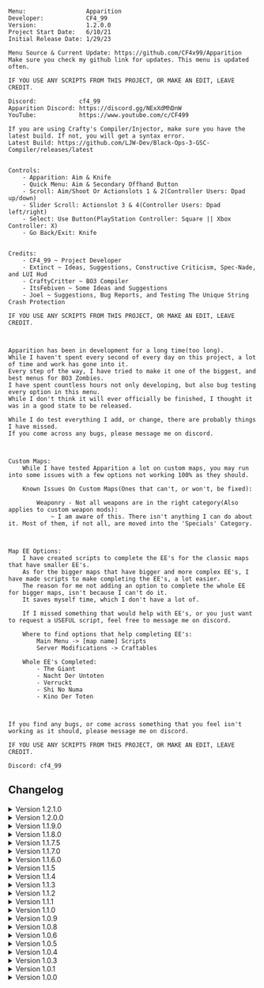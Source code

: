     Menu:                 Apparition
    Developer:            CF4_99
    Version:              1.2.0.0
    Project Start Date:   6/10/21
    Initial Release Date: 1/29/23

    Menu Source & Current Update: https://github.com/CF4x99/Apparition
    Make sure you check my github link for updates. This menu is updated often.

    IF YOU USE ANY SCRIPTS FROM THIS PROJECT, OR MAKE AN EDIT, LEAVE CREDIT.

    Discord:            cf4_99
    Apparition Discord: https://discord.gg/NExXdMhDnW
    YouTube:            https://www.youtube.com/c/CF499

    If you are using Crafty's Compiler/Injector, make sure you have the latest build. If not, you will get a syntax error.
    Latest Build: https://github.com/LJW-Dev/Black-Ops-3-GSC-Compiler/releases/latest


    Controls:
        - Apparition: Aim & Knife
        - Quick Menu: Aim & Secondary Offhand Button
        - Scroll: Aim/Shoot Or Actionslots 1 & 2(Controller Users: Dpad up/down)
        - Slider Scroll: Actionslot 3 & 4(Controller Users: Dpad left/right)
        - Select: Use Button(PlayStation Controller: Square || Xbox Controller: X)
        - Go Back/Exit: Knife


    Credits:
        - CF4_99 ~ Project Developer
        - Extinct ~ Ideas, Suggestions, Constructive Criticism, Spec-Nade, and LUI Hud
        - CraftyCritter ~ BO3 Compiler
        - ItsFebiven ~ Some Ideas and Suggestions
        - Joel ~ Suggestions, Bug Reports, and Testing The Unique String Crash Protection

    IF YOU USE ANY SCRIPTS FROM THIS PROJECT, OR MAKE AN EDIT, LEAVE CREDIT.



    Apparition has been in development for a long time(too long).
    While I haven't spent every second of every day on this project, a lot of time and work has gone into it.
    Every step of the way, I have tried to make it one of the biggest, and best menus for BO3 Zombies.
    I have spent countless hours not only developing, but also bug testing every option in this menu.
    While I don't think it will ever officially be finished, I thought it was in a good state to be released.

    While I do test everything I add, or change, there are probably things I have missed.
    If you come across any bugs, please message me on discord.



    Custom Maps:
        While I have tested Apparition a lot on custom maps, you may run into some issues with a few options not working 100% as they should.

        Known Issues On Custom Maps(Ones that can't, or won't, be fixed):

            Weaponry - Not all weapons are in the right category(Also applies to custom weapon mods):
                ~ I am aware of this. There isn't anything I can do about it. Most of them, if not all, are moved into the 'Specials' Category.



    Map EE Options:
        I have created scripts to complete the EE's for the classic maps that have smaller EE's.
        As for the bigger maps that have bigger and more complex EE's, I have made scripts to make completing the EE's, a lot easier.
        The reason for me not adding an option to complete the whole EE for bigger maps, isn't because I can't do it.
        It saves myself time, which I don't have a lot of.

        If I missed something that would help with EE's, or you just want to request a USEFUL script, feel free to message me on discord.

        Where to find options that help completing EE's:
            Main Menu -> [map name] Scripts
            Server Modifications -> Craftables
        
        Whole EE's Completed:
            - The Giant
            - Nacht Der Untoten
            - Verruckt
            - Shi No Numa
            - Kino Der Toten



    If you find any bugs, or come across something that you feel isn't working as it should, please message me on discord.

    IF YOU USE ANY SCRIPTS FROM THIS PROJECT, OR MAKE AN EDIT, LEAVE CREDIT.

    Discord: cf4_99

## Changelog

<details>
    <summary>
        Version 1.2.1.0
    </summary>

    - Added: Menu Customization Option To Change Menu Scrolling Buffer(Speed)
    
    - Improved: Shader Auto-Sizing -- Remade The Games 'GetTextWidth' function to be able to auto-adjust to better fit keybinds when switching between controller and keyboard
    - Improved: Scrolling system to skip any blank or invalid options

    - Fixed: Save Player Verification
    - Fixed: Bug with hud not showing while dead
    - Fixed: Teleporting all players will no longer do damage to them
    - Fixed: Bugs between skybase teleporter, and spawned teleporters
    - Fixed: Origins 115 rings not working(Officially working flawlessly)
    - Fixed: Player rank applying to yourself, rather than the selected player
    - Fixed: Anti-End Game not allowing the host to end the game, even in a private match

</details>

<details>
    <summary>
        Version 1.2.0.0
    </summary>
    
    - Added: Auto-Correction For Menu Hud While Using Resolutions That Would Normally Put The Hud Off Screen
    - Added: Zodiac Menu Style
    - Added: Ability To Have Shaders As Options(Won't Use It On BO3. But, Wanted To Do It Anyways)
    - Added: Mexican Wave
    - Added: Flyable Lunar Lander(Ascension Only)
    - Added: Option To Disable Menu Sounds
    - Added: Option To Collect All Craftables At Once, Collect All Pieces Of Specific Craftable, Or Specific Parts Of A Craftable
    - Added: Pre-Set Teleports For Every Map
    - Added: Option To Clear Selected Stats
    - Added: Auto-Down Player(Malicious Options)
    - Added: Custom Teleporters(Decided On This Instead Of Ziplines, Which Have Been Requested A Lot)
    - Added: Skybase(Works On All Maps -- You Could Still Hit G_Entity Limit On Some Maps Though)
    - Added: New Debug Printing(Prints Bottom Left -- Will Only Be Used For Host Prints Like G_Entity Protection)

    - Improved: Align 115 Rings(Origins) -- Works Perfectly Now
    - Improved: Rank/Prestige Options -- There was a lot of confusion, and issues with this. Everything should be good now.
    - Improved: Menu Credits
    - Improved: G_Entity Protection(Should Adjust To All Maps Now)
    - Improved: Unnecessary menu threads on players

    - Changed: Menu Instructions Location To Bottom Center Of Screen
    - Changed: Moved Menu Position Up
    - Changed: Max Options Shown To 9 -- Zodiac Style Is 12
    - Changed: Prestige Slider Max Is Now 11(Master Prestige)
    - Changed: Player Insta-Kill To Slider(Disable, All, Melee)
    - Changed: Spawnable System Dismantle Option -- Now Dismantles Each Piece With A Random Amount Of Force
    - Changed: Model Scaling(Maximum: 10 || Minimum: 0.5 || Increment: 0.5)
    - Changed: Moved Save & Load Position To Teleport Menu
    - Changed: Welcome Message Style

    - Fixed: Issue With Slider Max/Min Value Not Correctly Refreshing
    - Fixed: Hud Count Confliction With Zombie Counter And Menu Hud
    - Fixed: Crash With Spiral Staircase Spawning While G_Entity Crash Protection Is Deleting Entities

</details>

<details>
    <summary>
        Version 1.1.9.0
    </summary>

    - Improved: Major Backend Improvements
    - Improved: Client Disconnect Handler(If a player is navigating another players options, and that player disconnects, it will kick them back to the player menu. If a player is viewing the player menu when a player disconnects, it will refresh the options)

    - Added: Native Design Back
    - Added: Option To Temp Save A Player's Verification
    - Added: Projectile Vomiting(Zombie Options)
    - Added: Knockdown(Zombie Options || All Maps But The Giant)
    - Added: Push(Zombie Options || Only Available On SOE)
    - Added: Start Of Game Mode Options(Mod Menu Lobby Only Atm)

    - Changed: Submenu system now doesn't rely on player info to find the correct submenu

</details>

<details>
    <summary>
        Version 1.1.8.0
    </summary>

    - Improved: Menu Backend
    - Improved: Menu Open/Close Animations
    - Improved: Light Protector(Major Improvements)

    - Changed: Submenus Now Run On Client XUIDs rather than Entity Number
    - Changed: Camo Selector From Slider To Submenu. It Now Lists By Proper Display Names Rather Than Index
    - Changed: Drop Camera Is Now In Fun Scripts
    - Changed: Silent Aimbot Now Only Runs While The Player Is Firing Instead Of While The Player Is Holding Down Their Trigger

    - Added: Client Disconnect Handler. If You're Viewing A Player's Options When They Disconnect, You Will Be Kicked Back To The Player Menu.
    - Added: Menu Style: "Nautaremake" (Remake Of ItsFebiven's 'Nautalus Design)
    - Added: Ice Skating To Fun Scripts
    - Added: All Client God Mode Option
    - Added: Show Tris Lines
    - Added: tag_eye To Bone Tags List
    - Added: A Welcome Message When A Player Is Given The Menu, Or When The Host Spawns
    - Added: Disable Player Hud

    - Fixed: Samantha Says Part 2 Bug On Moon. It Will Work Now, But Won't Let You Use It Until You Get To That Step In The EE.
    - Fixed: Issue When Loading Saved Menu Design Color
    - Fixed: Crashing Issue With Cod Jumper
    - Fixed: Issue With Rapid Fire Not Turning Off Correctly
    - Fixed: Force Field Not Killing All AI Types

    - Removed: XP Multiplier
    - Removed: Menu Blur Option
    - Removed: Leftover Debug Prints In Shoot To Revive

</details>

<details>
    <summary>
        Version 1.1.7.5
    </summary>

    - Fixed: Issues With Serious's Compiler
    - Fixed: Client Bind UI
    - Fixed: Forge Mode & Gravity Gun Not Picking Up Players
    - Fixed: Issue on Origins with teleporting to the robot heads, then exiting
    - Fixed: Max G_Entity Count Is Lower On The Giant, G_Entity Crash Protection Has Been Updated To Fit That
    - Added: Menu Open/Close Animations
    - Added: Option To Disable Menu Open/Close Animations
    - Added: Retain Perks
    - Changed: Redesigned & Improved Menu Instructions
    - Changed: Repositioned Menu(Moved Further Left)
    - Changed: Repositioned Zombie Counter
    - Changed: Menu Now Loads At The Start Of The Game, Rather Than After The Black Screen
    - Changed: Decreased The Chances Of The Menu Creating Unnecessary Unique Strings
    - Changed: Number Pad Now Uses Values, Rather Than Strings(No Lag - Decreases The Amount Of Unique Strings - Auto-Corrects When You Go Over Max Int)
    - Removed: All LUI Hud
    - Removed: Unnecessary Utility Functions

</details>

<details>
    <summary>
        Version 1.1.7.0
    </summary>

    - Added: Entity Options Back
    - Added: Forge Mode
    - Changed: Moved Mount Camera To Fun Scripts
    - Changed: Explosive Bullet Damage & Range Are Now Int Sliders
    - Changed: G_Entity Crash Protection Is Now Enabled By Default
    - Changed: XP Multiplier To Int Slider(Minimum: 2 || Max: 100)
    - Changed: Forge Model Distance Editor To Int Slider
    - Improved: Large Cursor(Now Sliders, Text Bools, and Sub Menu Indicators Scale With The Option)
    - Improved: G_Entity Crash Protection - Protection Is 1000x Better Now
    - Improved: Electric Fire Cherry(Now Functions Like An Enhanced Electric Cherry)
    - Improved: Rebuilt Gravity Gun(Works Perfectly Now)
    - Improved: Delete Gun
    - Improved: Shoot To Revive
    - Improved: Rocket Riding - You Can Now Rocket Ride Other Players By Firing A Missile While Near Them
    - Improved: Zombie Spawning - Faster & Shouldn't Have Issues Anymore
    - Improved: Nuke Nades
    - Improved: SOE Beast Mode - Works As It Should - Can Now Be Toggled On Other Players
    - Fixed: Bug With New Camo Saving System While Un-Pack 'a' Punching A Weapon
    - Fixed: Surface Type Traces That Look For Invalid Surfaces
    - Fixed: Bug With Client Visual Effects

</details>

<details>
	<summary>
		Version 1.1.6.0
	</summary>

    - Changed: Increased Slider Speed
    - Fixed: Client Side Button UI
    - Fixed: Bug With Some Death Barriers
    - Fixed: Aimbot Distance Check
    - Fixed: Bug With Downing All Players
    - Fixed: Bug With Server XP Multiplier being set too high and causing negative xp
    - Fixed: Take Current Weapon, also taking your knife
    - Improved: Any camo set on weapons using the menu, will now save on those weapons and won't be removed when using other options like attachments
    - Improved: Rebuilt Zombie Counter(better than ever)
    - Added: Player Info Back
    - Added: sv_cheats Toggle
    - Added: Shoot While Sprinting
    - Added: Electric Fire Cherry
    - Added: Adventure Time Back
    - Added: Earthquake Back
    - Added: Rapid Fire
    - Added: Disable Earning Points
    - Added: Smooth Snap Aimbot
    - Added: Smooth Snap Amount
    - Added: Target Requirement(None / Visible / Damageable)
    - Removed: Auto-Verification
 
</details>

<details>
	<summary>
		Version 1.1.5
	</summary>

	- Fixed: Unique string crash protection. You should now officially never encounter the unique string crash.
    - Removed: Effects Man Options
    - Changed: Zombie Counter Now Only Shows The Alive Count
    - Changed: Limited The Amount Of Bad Effects And Models That Are Used In The Menu
    - Changed: Weapon Attachments Are Now All In One Submenu, Rather Than In Serparate Categories
    - Changed: Force Field Size Is Now An Int Slider
    - Added: Joel To Menu Credits
 
</details>

<details>
	<summary>
		Version 1.1.4
	</summary>

	- The crashing issue people have been experiencing due to exceeding the max amount of unique strings, should be controlled now. The chances anyone hits the max now, is slim. If you do manage to hit the max, I have implemented a protection that will stop unique strings from being made.
    - Improved: Menu Refreshing. There shouldn't be anymore conflictions between the quick menu and Menu Refresh. There also shouldn't be anymore pointless refreshes for clients.
    - Removed: Option Counter
    - Removed: Player Info
    - Improved: Quick Menu Shader Auto-Sizing
 
</details>

<details>
	<summary>
		Version 1.1.3
	</summary>

	- Improved Menu Handling When Player Dies
    - Fixed Several Bugs After Player Dies & Respawns
    - When Dead and Spectating, Menu Is Now Disabled and Only the Quick Menu Is Accessible.
    - When Dead, The Quick Menu Now Only Has 3 Options: Respawn, Restart Game(Host), and Disconnect(Host)
    - Fixed Some Things That Might Cause Crashes
    - Fixed Several Bugs With Old School Design
    - Fixed A Bug With Server Tweakable: Max Ammo Fills Clips, Always Being On
    - Improved Menu Hud Handling
    - Fixed Bug With Player Info
    - Fixed Bug With Keyboard/Number Pad/Menu Credits While Using The Old School Design
    - Removed: Entity Options
    - Removed: 3D Drawing
    - Removed: Health Bar
    - Removed: Adventure Time
    - Removed: Earthquake
    - Removed: Custom Crosshairs
    - Improved: Revive Player
    - Fixed: Bug With Teleporting Player To Self/Self To Player
    - Fixed: Bug That Would Enable Double Jump When You Respawn
    - Added: Welcome Message
    - Added: Death Slider(Down / Kill)
    - Added: Pack 'a' Punch Camo When Weapon Is Packed Using The Menu
 
</details>

<details>
	<summary>
		Version 1.1.2
	</summary>

	- Fixed: Sliders/Keyboard Controls For Controller Users
    - Removed: Duplicate Function
    - Added: Open Pause Menu For Player(Malicious/Trolling Option)
    - Added: Max Ammo Power-Ups Fill Weapon Clips(Server Tweakable)
    - Fixed: Small Syntax Issue That Was Overlooked
    - Fixed The Issues That Serious's Compiler Had With Apparition
 
</details>

<details>
	<summary>
		Version 1.1.1
	</summary>

	- Improved: Scrolling System
    - Fixed: Bug With Player Info Improperly Destroying HUD
    - Fixed: Bug With Player Info Not Showing When Immediately Opening Player Menu
    - Changed: Option Count Disabled By Default
    - Fixed: Added Save/Load Design Back
    - Changed: Minimum Options Shown Is Now 5
    - Added: Merry Go Round
    - Added: Drop Tower
 
</details>

<details>
	<summary>
		Version 1.1.0
	</summary>

	- Improved: Major UI Changes/Improvements
    - Improved: Menu Hud Handling. Should Never Run Into Issues With Hud Disappearing.
    - Revamped: Scrolling System(Causes Less Lag & Faster Scrolling)
    - Fixed: Bug With Quick Menu Scrolling System
    - Changed: Default Max Options From 9 To 12
    - Changed: Custom Max Options Shown - Minimum Is Now 1 - Max Is Now 12
    - Removed: Custom Menu RGB
    - Removed: Custom Menu Position
    - Removed: Custom Menu Width
    - Changed: Option Counter Is Now Enabled By Default
    - Improved: Menu Instructions Handling(More Detailed Instructions, And More Instructions For Scripts)
    - Changed: Switched Verifications Admin & Co-Host(Co-Host Is Now The Higher Verification)
    - Added: Custom Menu Blur Amount(When Menu Blur Is Enabled)
    - Added: Player Info(Shows When Hovering Over Their Name In The Player Menu)(Won't Show Host Info)
    - Added: 'Type Writer' To Doheart Styles
    - Added: Random Character Model Index Loop
    - Removed: Aimbot - Aiming Required
    - Added: Aimbot Key(None / Aiming / Firing)
    - Improved: Aimbot Targeting(Will Now Officially Target All AI Types)
    - Added: More Support For Specific Map Teleports
    - Fixed: Bug With Fire Bow Quest
    - Improved: Scripts That Spawn Zombies
 
</details>

<details>
	<summary>
		Version 1.0.9
	</summary>

	- Artillery Strike Now Counts As Kills For The Person That Activated It
    - Fixed Bug Between Moon Doors and Open All Doors
    - Improved Aimbot Targeting
    - Fixed Aimbot Not Targeting All AI Types
    - Improved Aimbot Auto-Fire
    - Aimbot Types: Silent/Snap
    - Removed Snap To Zombie/Shoot Through Walls
    - Fixed Bug With Modify Score
    - Added Option To Teleport To Selected Entity In Entity Options
    - Added Reign Drops To Power-Ups Menu
    - Added Option To Unlock/Lock All Challenges
    - Fixed & Improved Anti-End Game
    - Added Der Eisendrache Fire & Lightning Bow Quest Options Back
    - You Can Now Collect Single Pieces Of Craftables Instead Of All At Once
    - Changed Menu Scrolling/Selecting Sounds
    - Fixed Bug With Quick Menu While Using Old School Design
    - Added 'Disable Fog' To Host Menu
 
</details>

<details>
	<summary>
		Version 1.0.8
	</summary>

	- Added: Aimbot Distance Check
    - Added: Player Mount Camera Option
    - Added: Ability To Add Pack 'a' Punched Weapons To Mystery Box
    - Added: Weapon Attachments
    - Added: DevGui Info(Host Only)
    - Added: Jumpscare (SOE & Origins)
    - Fixed: Bug with menu instructions not showing when a player is verified
 
</details>

<details>
	<summary>
		Version 1.0.6
	</summary>

	- Replaced Native Design With Right Side Design
    - Updated how the menu loads design variables to fit whatever design is loaded by default
 
</details>

<details>
	<summary>
		Version 1.0.5
	</summary>

	- Removed Der Eisendrache Bow Quests Until Crashes Can Be Worked Out

    - Added A Quick Menu
        - Quick Menu Features:
            - Unique Design
            - Infinite Scroll
            - Auto-Sizing Option Backgrounds
            - Bool/Slider Options
 
</details>

<details>
	<summary>
		Version 1.0.4
	</summary>

	- Added Old School Design
    - Added Option To Enable Large Cursor
    - Fixed Bug Not Being Able To Open 'Advanced Scripts'
    - Added Ability To Change Hitmarker Feedback Shader
    - Added Option To Force Animations On Zombies
    - Fixed Bug With Hitmarkers On Custom Maps/Mods That Has Hitmarkers Enabled
 
</details>

<details>
	<summary>
		Version 1.0.3
	</summary>

	- Spiral Staircase should now work for all maps
    - Added the option for someone to add a welcome message if wanted.

    - Origins Scripts
        - Complete Ice Tiles
        - Complete Ice Tombstones
        - Complete Wind Rings
        - Complete Wind Smoke Stones
        - Complete Fire Cauldrons
        - Complete Fire Torches
        - Complete Lightning Piano Song
        - Complete Lightning Dials
        - Rotate 115 Rings To Desired Color
 
</details>

<details>
	<summary>
		Version 1.0.1
	</summary>

    - Fixed Loading Crash On Custom Maps
    - Removed Type Writer, Rain, CYCL, and KRDR from Doheart styles
    - Added Fade Effect to Doheart Styles
    - Option Counter Is Disabled By Default
    - Fixed Bug With Spawning Models On Bigger Maps
    
</details>

<details>
	<summary>
		Version 1.0.0
	</summary>